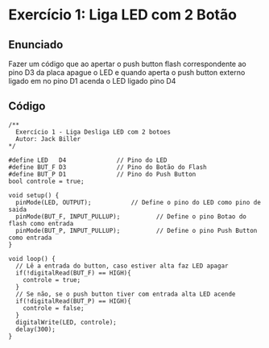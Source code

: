 Exercício 1: Liga LED com 2 Botão
================================
Enunciado
------
Fazer um código que ao apertar o push button flash correspondente ao pino D3 da placa apague o LED e quando aperta o push button externo ligado em no pino D1 acenda o LED ligado pino D4

Código
-----
	/**
	  Exercício 1 - Liga Desliga LED com 2 botoes
	  Autor: Jack Biller 
	*/
		
	#define LED   D4              // Pino do LED
	#define BUT_F D3              // Pino do Botão do Flash
	#define BUT_P D1              // Pino do Push Button
	bool controle = true;

	void setup() {
	  pinMode(LED, OUTPUT);           // Define o pino do LED como pino de saida
	  pinMode(BUT_F, INPUT_PULLUP);          // Define o pino Botao do flash como entrada
	  pinMode(BUT_P, INPUT_PULLUP);          // Define o pino Push Button como entrada
	}
		
	void loop() {
	  // Lê a entrada do button, caso estiver alta faz LED apagar
	  if(!digitalRead(BUT_F) == HIGH){
	    controle = true;
	  }
	  // Se não, se o push button tiver com entrada alta LED acende
	  if(!digitalRead(BUT_P) == HIGH){
	    controle = false;
	  }
	  digitalWrite(LED, controle);
	  delay(300);
	}